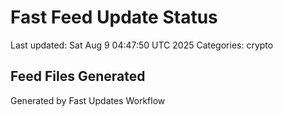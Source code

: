 # Fast Feed Update Status
Last updated: Sat Aug  9 04:47:50 UTC 2025
Categories: crypto

## Feed Files Generated

Generated by Fast Updates Workflow
